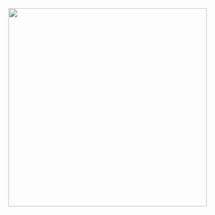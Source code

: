 <img src= "https://user-images.githubusercontent.com/74344026/180390496-77dbc5bb-9e7b-4f52-aedb-1837304ade5c.gif" style="width:400px; height:400px;" />

